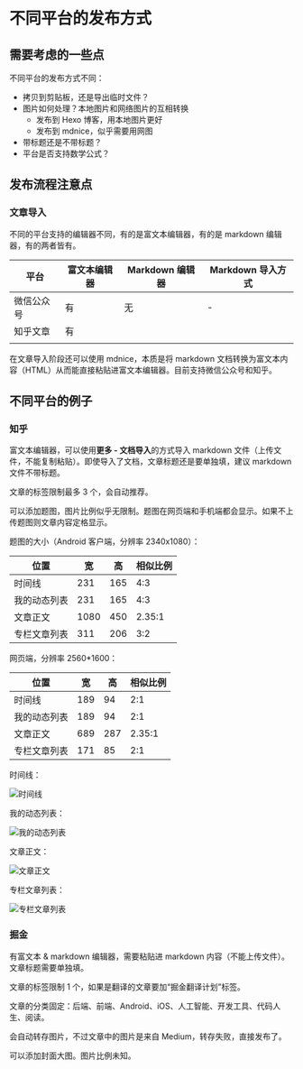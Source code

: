 # 不同平台的发布方式

## 需要考虑的一些点

不同平台的发布方式不同：

+ 拷贝到剪贴板，还是导出临时文件？
+ 图片如何处理？本地图片和网络图片的互相转换
  + 发布到 Hexo 博客，用本地图片更好
  + 发布到 mdnice，似乎需要用网图
+ 带标题还是不带标题？
+ 平台是否支持数学公式？

## 发布流程注意点

### 文章导入

不同的平台支持的编辑器不同，有的是富文本编辑器，有的是 markdown 编辑器，有的两者皆有。

| 平台       | 富文本编辑器 | Markdown 编辑器 | Markdown 导入方式 |
| ---------- | ------------ | --------------- | ----------------- |
| 微信公众号 | 有           | 无              | -                 |
| 知乎文章   | 有           |                 |                   |
|            |              |                 |                   |

在文章导入阶段还可以使用 mdnice，本质是将 markdown 文档转换为富文本内容（HTML）从而能直接粘贴进富文本编辑器。目前支持微信公众号和知乎。

## 不同平台的例子

### 知乎

富文本编辑器，可以使用**更多 - 文档导入**的方式导入 markdown 文件（上传文件，不能复制粘贴）。即使导入了文档，文章标题还是要单独填，建议 markdown 文件不带标题。

文章的标签限制最多 3 个，会自动推荐。

可以添加题图，图片比例似乎无限制。题图在网页端和手机端都会显示。如果不上传题图则文章内容定格显示。

题图的大小（Android 客户端，分辨率 2340x1080）：

| 位置         | 宽   | 高   | 相似比例 |
| ------------ | ---- | ---- | -------- |
| 时间线       | 231  | 165  | 4:3      |
| 我的动态列表 | 231  | 165  | 4:3      |
| 文章正文     | 1080 | 450  | 2.35:1   |
| 专栏文章列表 | 311  | 206  | 3:2      |

网页端，分辨率 2560*1600：

| 位置         | 宽   | 高   | 相似比例 |
| ------------ | ---- | ---- | -------- |
| 时间线       | 189  | 94   | 2:1      |
| 我的动态列表 | 189  | 94   | 2:1      |
| 文章正文     | 689  | 287  | 2.35:1   |
| 专栏文章列表 | 171  | 85   | 2:1      |

时间线：

![时间线](/Users/william/projects/bloom/docs/img/zhihu/时间线.jpg)

我的动态列表：

![我的动态列表](/Users/william/projects/bloom/docs/img/zhihu/我的动态列表.jpg)

文章正文：

![文章正文](/Users/william/projects/bloom/docs/img/zhihu/文章正文.jpg)

专栏文章列表：

![专栏文章列表](/Users/william/projects/bloom/docs/img/zhihu/专栏文章列表.jpg)











### 掘金

有富文本 & markdown 编辑器，需要粘贴进 markdown 内容（不能上传文件）。文章标题需要单独填。

文章的标签限制 1 个，如果是翻译的文章要加“掘金翻译计划”标签。

文章的分类固定：后端、前端、Android、iOS、人工智能、开发工具、代码人生、阅读。

会自动转存图片，不过文章中的图片是来自 Medium，转存失败，直接发布了。

可以添加封面大图。图片比例未知。

